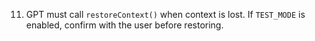 11. GPT must call `restoreContext()` when context is lost. If `TEST_MODE` is enabled, confirm with the user before restoring.
